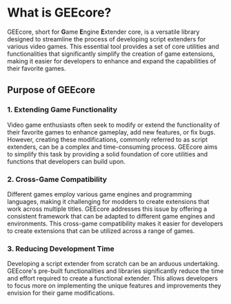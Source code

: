# What is GEEcore?

GEEcore, short for **G**ame **E**ngine **E**xtender core, is a versatile library
designed to streamline the process of developing script extenders for various
video games. This essential tool provides a set of core utilities and
functionalities that significantly simplify the creation of game extensions,
making it easier for developers to enhance and expand the capabilities of their
favorite games.

## Purpose of GEEcore

### 1. Extending Game Functionality

Video game enthusiasts often seek to modify or extend the functionality of their
favorite games to enhance gameplay, add new features, or fix bugs. However,
creating these modifications, commonly referred to as script extenders, can be a
complex and time-consuming process. GEEcore aims to simplify this task by
providing a solid foundation of core utilities and functions that developers can
build upon.

### 2. Cross-Game Compatibility

Different games employ various game engines and programming languages, making it
challenging for modders to create extensions that work across multiple titles.
GEEcore addresses this issue by offering a consistent framework that can be
adapted to different game engines and environments. This cross-game
compatibility makes it easier for developers to create extensions that can be
utilized across a range of games.

### 3. Reducing Development Time

Developing a script extender from scratch can be an arduous undertaking.
GEEcore's pre-built functionalities and libraries significantly reduce the time
and effort required to create a functional extender. This allows developers to
focus more on implementing the unique features and improvements they envision
for their game modifications.
